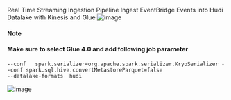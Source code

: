
Real Time Streaming Ingestion Pipeline Ingest EventBridge Events into Hudi Datalake with Kinesis and Glue 
![image](https://user-images.githubusercontent.com/39345855/218350182-929ff7e9-bd8c-40ae-8085-b987e204e829.png)

#### Note 
#### Make sure to select Glue 4.0 and add following job parameter

```
--conf   spark.serializer=org.apache.spark.serializer.KryoSerializer --conf spark.sql.hive.convertMetastoreParquet=false
--datalake-formats  hudi
```
![image](https://user-images.githubusercontent.com/39345855/218350588-e829c827-0221-4c01-b23d-1ff237c459f5.png)
